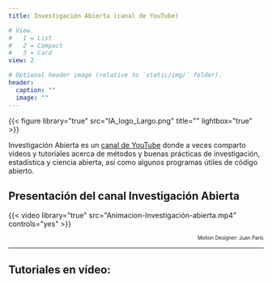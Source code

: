 ```yaml
---
title: Investigación Abierta (canal de YouTube)

# View.
#   1 = List
#   2 = Compact
#   3 = Card
view: 2

# Optional header image (relative to `static/img/` folder).
header:
  caption: ""
  image: ""
---
```


{{< figure library="true" src="IA_logo_Largo.png" title="" lightbox="true" >}}

Investigación Abierta es un [canal de YouTube](https://www.youtube.com/@InvestigacionAbierta) donde a veces comparto videos y tutoriales acerca de métodos y buenas prácticas de investigación, estadística y ciencia abierta, así como algunos programas útiles de código abierto.

## Presentación del canal **Investigación Abierta**
{{< video library="true" src="Animacion-Investigación-abierta.mp4" controls="yes" >}}

<p style="text-align:right;font-size:70%;">Motion Designer: Juan Paris
<a href="https://www.instagram.com/juansparis/" target="_blank"> <span style="font-size: 1.2em; color: #45bbff;">
  <i class="fab fa-instagram"></i>
</span></a></p>

_________________________________________

## Tutoriales en vídeo:
